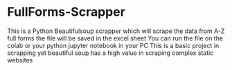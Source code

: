 # FullForms-Scrapper
This is a Python Beautifulsoup scrapper which will scrape the data from A-Z full forms the file will be saved in the excel sheet
You can run the file on the colab or your python jupyter notebook in your PC 
This is a basic project in scrapping yet beautiful soup has a high value in scraping complex static websites
